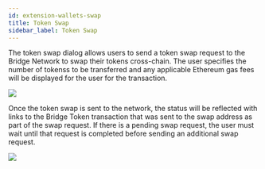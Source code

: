 ```yaml
---
id: extension-wallets-swap
title: Token Swap
sidebar_label: Token Swap
---
```


The token swap dialog allows users to send a token swap request to the Bridge Network to swap their tokens cross-chain.  The user specifies the number of tokenss to be transferred and any applicable Ethereum gas fees will be displayed for the user for the transaction.  

<img class='centered' src='/img/extension/passport-wallets-swap.jpg'></img>

Once the token swap is sent to the network, the status will be reflected with links to the Bridge Token transaction that was sent to the swap address as part of the swap request.  If there is a pending swap request, the user must wait until that request is completed before sending an additional swap request.

<img class='centered' src='/img/extension/passport-wallets-swap-pending.jpg'></img>